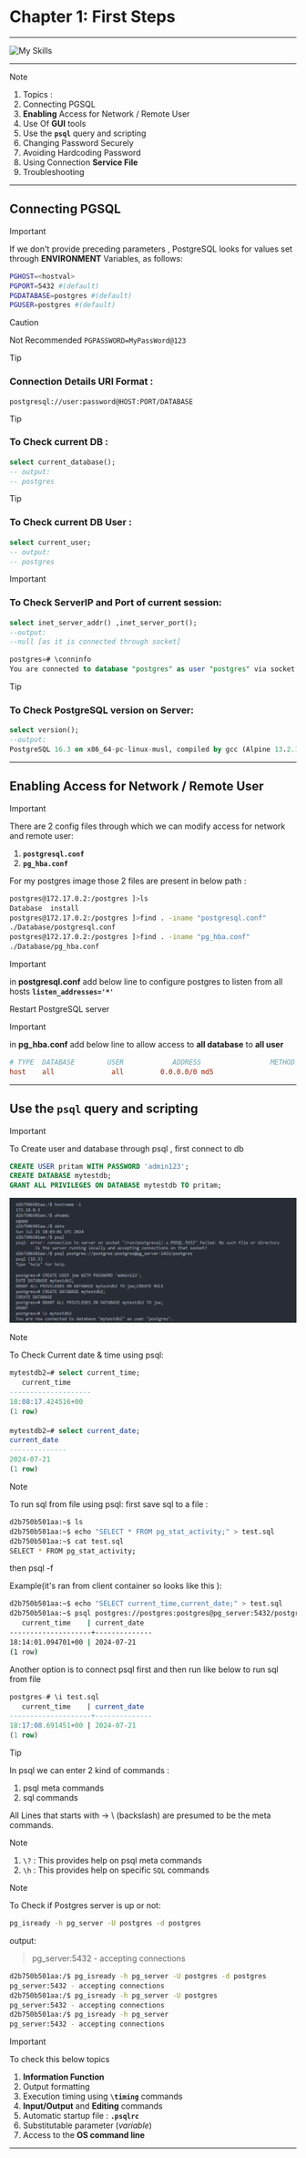 # Chapter 1: First Steps

---

![My Skills](https://go-skill-icons.vercel.app/api/icons?i=postgres,linux,docker,bash,&perine=6)

---

> [!NOTE]
>
> 1. Topics :
> 1. Connecting PGSQL
> 1. **Enabling** Access for Network / Remote User
> 1. Use Of **GUI** tools
> 1. Use the **`psql`** query and scripting
> 1. Changing Password Securely
> 1. Avoiding Hardcoding Password
> 1. Using Connection **Service File**
> 1. Troubleshooting

---

## Connecting PGSQL

> [!IMPORTANT]
> If we don't provide preceding parameters , PostgreSQL looks for values set through **ENVIRONMENT** Variables, as follows:
>
> ```bash
> PGHOST=<hostval>
> PGPORT=5432 #(default)
> PGDATABASE=postgres #(default)
> PGUSER=postgres #(default)
> ```

> [!CAUTION]
> Not Recommended
> `PGPASSWORD=MyPassWord@123`

> [!TIP]
>
> ### Connection Details URI Format :
>
> ```link
> postgresql://user:password@HOST:PORT/DATABASE
> ```

> [!TIP]
>
> ### To Check current DB :
>
> ```sql
> select current_database();
> -- output:
> -- postgres
> ```

> [!TIP]
>
> ### To Check current DB User :
>
> ```sql
> select current_user;
> -- output:
> -- postgres
> ```

> [!IMPORTANT]
>
> ### To Check ServerIP and Port of current session:
>
> ```sql
> select inet_server_addr() ,inet_server_port();
> --output:
> --null [as it is connected through socket]
> ```
>
> ```sql
> postgres=# \conninfo
> You are connected to database "postgres" as user "postgres" via socket in "/tmp" at port "5432".
> ```

> [!TIP]
>
> ### To Check PostgreSQL version on Server:
>
> ```sql
> select version();
> --output:
> PostgreSQL 16.3 on x86_64-pc-linux-musl, compiled by gcc (Alpine 13.2.1_git20240309) 13.2.1 20240309, 64-bit
> ```
---
## Enabling Access for Network / Remote User

> [!IMPORTANT]
>
> There are 2 config files through which we can modify access for network and remote user:
>
> 1. **`postgresql.conf`**
> 1. **`pg_hba.conf`**
>
> For my postgres image those 2 files are present in below path :
>
> ```bash
> postgres@172.17.0.2:/postgres ]>ls
> Database  install
> postgres@172.17.0.2:/postgres ]>find . -iname "postgresql.conf"
> ./Database/postgresql.conf
> postgres@172.17.0.2:/postgres ]>find . -iname "pg_hba.conf"
> ./Database/pg_hba.conf
> ```

> [!IMPORTANT]
> in **postgresql.conf** add below line to configure postgres to listen from all hosts
> **`listen_addresses='*'`**
>
> Restart PostgreSQL server

> [!IMPORTANT]
> in **pg_hba.conf** add below line to allow access to **all database** to **all user**
>
> ```conf
> # TYPE  DATABASE        USER            ADDRESS                 METHOD
> host    all              all         0.0.0.0/0 md5
> ```
---
## Use the `psql` query and scripting

> [!IMPORTANT]
>
> To Create user and database through psql , first connect to db
>
> ```sql
> CREATE USER pritam WITH PASSWORD 'admin123';
> CREATE DATABASE mytestdb;
> GRANT ALL PRIVILEGES ON DATABASE mytestdb TO pritam;
> ```
>
> ![example_1.png Not Found](./img/example_1.png)

> [!NOTE]
> To Check Current date & time using psql:
>
> ```sql
> mytestdb2=# select current_time;
>    current_time
> --------------------
> 18:08:17.424516+00
> (1 row)
>
> mytestdb2=# select current_date;
> current_date
> --------------
> 2024-07-21
> (1 row)
> ```

> [!NOTE]
> To run sql from file using psql:
> first save sql to a file :
>
> ```bash
> d2b750b501aa:~$ ls
> d2b750b501aa:~$ echo "SELECT * FROM pg_stat_activity;" > test.sql
> d2b750b501aa:~$ cat test.sql
> SELECT * FROM pg_stat_activity;
> ```
>
> then psql -f <filename>
>
> Example(it's ran from client container so looks like this ):
>
> ```bash
> d2b750b501aa:~$ echo "SELECT current_time,current_date;" > test.sql
> d2b750b501aa:~$ psql postgres://postgres:postgres@pg_server:5432/postgres -f test.sql
>    current_time    | current_date
> --------------------+--------------
> 18:14:01.094701+00 | 2024-07-21
> (1 row)
> ```
>
> Another option is to connect psql first and then run like below to run sql from file
>
> ```sql
> postgres-# \i test.sql
>    current_time    | current_date
> --------------------+--------------
> 18:17:08.691451+00 | 2024-07-21
> (1 row)
> ```

> [!TIP]
> In psql we can enter 2 kind of commands :
>
> 1. psql meta commands
> 1. sql commands
>
> All Lines that starts with -> \ (backslash) are presumed to be the meta commands.

> [!NOTE]
>
> 1. `\?` : This provides help on psql meta commands
> 1. `\h` : This provides help on specific `SQL` commands

> [!NOTE]
>
> To Check if Postgres server is up or not:
>```sh
>pg_isready -h pg_server -U postgres -d postgres
>```
> output:
> > pg_server:5432 - accepting connections
>
>```sh
>d2b750b501aa:/$ pg_isready -h pg_server -U postgres -d postgres
>pg_server:5432 - accepting connections
>d2b750b501aa:/$ pg_isready -h pg_server -U postgres
>pg_server:5432 - accepting connections
>d2b750b501aa:/$ pg_isready -h pg_server
>pg_server:5432 - accepting connections
>```


> [!IMPORTANT]
>
> To check this below topics
>
> 1. **Information Function**
> 1. Output formatting
> 1. Execution timing using **`\timing`** commands
> 1. **Input/Output** and **Editing** commands
> 1. Automatic startup file : **`.psqlrc`**
> 1. Substitutable parameter (_variable_)
> 1. Access to the **OS command line**

---